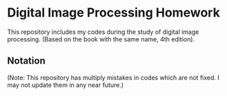 # Digital Image Processing Homework

This repository includes my codes during the study of digital image processing. (Based on the book with the same name, 4th edition).

## Notation

(Note: This repository has multiply mistakes in codes which are not fixed. I may not update them in any near future.) 
